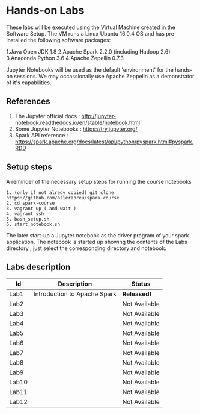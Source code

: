 
# Hands-on Labs

These labs will be executed using the Virtual Machine created in the Software Setup. The VM runs a Linux Ubuntu 16.0.4 OS and has pre-installed the following software packages:

1.Java Open JDK 1.8
2.Apache Spark 2.2.0 (including Hadoop 2.6)
3.Anaconda Python 3.6
4.Apache Zepellin 0.7.3

Jupyter Notebooks will be used as the default 'environment' for the hands-on sessions. We may occassionally use Apache Zeppelin as a demonstrator of it's capabilities.

## References

1. The Jupyter official docs : http://jupyter-notebook.readthedocs.io/en/stable/notebook.html
2. Some Jupyter Notebooks : https://try.jupyter.org/
3. Spark API reference : https://spark.apache.org/docs/latest/api/python/pyspark.html#pyspark.RDD

## Setup steps

A reminder of the necessary setup steps for running the course notebooks

```
1. (only if not alredy copied) git clone https://github.com/asierabreu/spark-course
2. cd spark-course
3. vagrant up ( and wait )
4. vagrant ssh
5. bash_setup.sh
6. start_notebook.sh
```

The later start-up a Jupyter notebook as the driver program of your spark application. The notebook is started up showing the contents of the Labs directory , just select the corresponding directory and notebook.

## Labs description

|Id|Description|Status|
|--|-----------|------|
|Lab1 | Introduction to Apache Spark  | **Released!** |
|Lab2 | | Not Available |
|Lab3 | | Not Available | 
|Lab4 | | Not Available |
|Lab5 | | Not Available | 
|Lab6 | | Not Available | 
|Lab7 | | Not Available | 
|Lab8 | | Not Available | 
|Lab9 | | Not Available |
|Lab10| | Not Available | 
|Lab11| | Not Available | 
|Lab12| | Not Available | 
